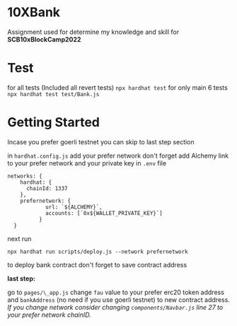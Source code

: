 # 10XBank

Assignment used for determine my knowledge and skill for **SCB10xBlockCamp2022**

# Test

for all tests (Included all revert tests)
`npx hardhat test`
for only main 6 tests
`npx hardhat test test/Bank.js`

# Getting Started

Incase you prefer goerli testnet you can skip to last step section

in `hardhat.config.js` add your prefer network
don't forget add Alchemy link to your prefer network and your private key in `.env` file

```
networks: {
    hardhat: {
      chainId: 1337
    },
    prefernetwork: {
            url: `${ALCHEMY}`,
            accounts: [`0x${WALLET_PRIVATE_KEY}`]
          }
  }
```

next run

`npx hardhat run scripts/deploy.js --network prefernetwork`

to deploy bank contract don't forget to save contract address

**last step:**

go to `pages/\_app.js` change `fau` value to your prefer erc20 token address and `bankAddress` (no need if you use goerli testnet) to new contract address.  
*If you change network consider changing `components/Navbar.js` line 27 to your prefer network chainID.*
